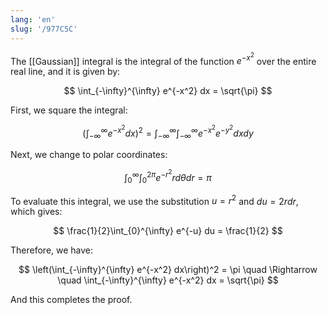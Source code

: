 ```yaml
---
lang: 'en'
slug: '/977C5C'
---
```


The [[Gaussian]] integral is the integral of the function $e^{-x^2}$ over the entire real line, and it is given by:

$$
\int_{-\infty}^{\infty} e^{-x^2} dx = \sqrt{\pi}
$$

First, we square the integral:

$$
\left(\int_{-\infty}^{\infty} e^{-x^2} dx\right)^2 = \int_{-\infty}^{\infty} \int_{-\infty}^{\infty} e^{-x^2} e^{-y^2} dx dy
$$

Next, we change to polar coordinates:

$$
\int_{0}^{\infty} \int_{0}^{2\pi} e^{-r^2} r d\theta dr = \pi
$$

To evaluate this integral, we use the substitution $u = r^2$ and $du = 2r dr$, which gives:

$$
\frac{1}{2}\int_{0}^{\infty} e^{-u} du = \frac{1}{2}
$$

Therefore, we have:

$$
\left(\int_{-\infty}^{\infty} e^{-x^2} dx\right)^2 = \pi \quad \Rightarrow \quad \int_{-\infty}^{\infty} e^{-x^2} dx = \sqrt{\pi}
$$

And this completes the proof.
